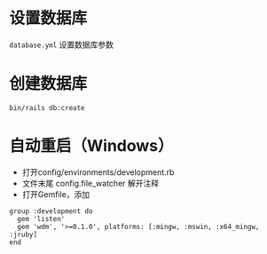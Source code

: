 # 设置数据库

`database.yml` 设置数据库参数

# 创建数据库
```
bin/rails db:create
```

# 自动重启（Windows）
+ 打开config/environments/development.rb
+ 文件末尾 config.file_watcher 解开注释
+ 打开Gemfile，添加
```
group :development do
  gem 'listen'
  gem 'wdm', '>=0.1.0', platforms: [:mingw, :mswin, :x64_mingw, :jruby]
end
```